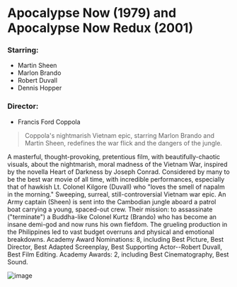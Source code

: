 # Apocalypse Now (1979) and Apocalypse Now Redux (2001) #
### Starring: ### 
- Martin Sheen
- Marlon Brando 
- Robert Duvall 
- Dennis Hopper
### Director: ###
- Francis Ford Coppola

> Coppola's nightmarish Vietnam epic, starring Marlon Brando and Martin Sheen, redefines the war flick and the dangers of the jungle.

A masterful, thought-provoking, pretentious film, with beautifully-chaotic visuals, about the nightmarish, moral madness of the Vietnam War, inspired by the novella Heart of Darkness by Joseph Conrad. Considered by many to be the best war movie of all time, with incredible performances, especially that of hawkish Lt. Colonel Kilgore (Duvall) who "loves the smell of napalm in the morning." Sweeping, surreal, still-controversial Vietnam war epic. An Army captain (Sheen) is sent into the Cambodian jungle aboard a patrol boat carrying a young, spaced-out crew. Their mission: to assassinate ("terminate") a Buddha-like Colonel Kurtz (Brando) who has become an insane demi-god and now runs his own fiefdom. The grueling production in the Philippines led to vast budget overruns and physical and emotional breakdowns. Academy Award Nominations: 8, including Best Picture, Best Director, Best Adapted Screenplay, Best Supporting Actor--Robert Duvall, Best Film Editing. Academy Awards: 2, including Best Cinematography, Best Sound.

![image](https://user-images.githubusercontent.com/102504072/206709278-b3940618-57ad-4e44-befb-e56f1a6aee2d.png)
